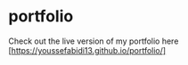 # portfolio
Check out the live version of my portfolio here [https://youssefabidi13.github.io/portfolio/] 
